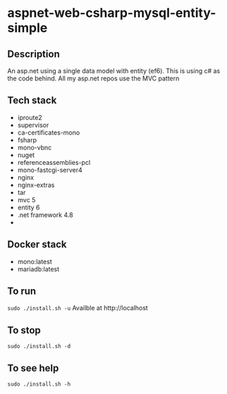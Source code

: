 # aspnet-web-csharp-mysql-entity-simple

## Description
An asp.net using a single data model
with entity (ef6). This is using c#
as the code behind. All my asp.net
repos use the MVC pattern

## Tech stack
- iproute2
- supervisor
- ca-certificates-mono
- fsharp
- mono-vbnc
- nuget
- referenceassemblies-pcl
- mono-fastcgi-server4
- nginx
- nginx-extras
- tar
- mvc 5
- entity 6
- .net framework 4.8
-
## Docker stack
- mono:latest
- mariadb:latest

## To run
`sudo ./install.sh -u`
Availble at http://localhost

## To stop
`sudo ./install.sh -d`

## To see help
`sudo ./install.sh -h`
